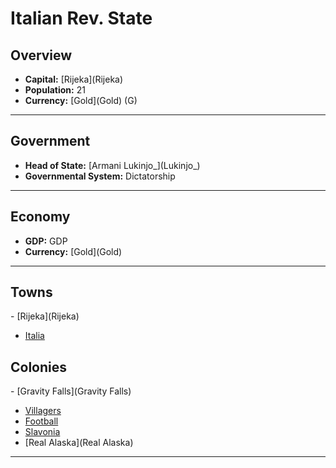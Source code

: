 # <!--NAME-->Italian Rev. State<!--NAME-->

## Overview

- **Capital:** [<!--CAPITAL-->Rijeka<!--CAPITAL-->](<!--CAPITAL-->Rijeka<!--CAPITAL-->)
- **Population:** <!--POPULATION-->21<!--POPULATION-->
- **Currency:** [<!--CURRENCY-->Gold<!--CURRENCY-->](<!--CURRENCY-->Gold<!--CURRENCY-->) (<!--CURRENCY_ABV-->G<!--CURRENCY_ABV-->)

---

## Government

- **Head of State:** [<!--LEADER_TITLE-->Armani Lukinjo_<!--LEADER_TITLE-->](<!--LEADER-->Lukinjo_<!--LEADER-->)
- **Governmental System:** <!--GOVERNMENT-->Dictatorship<!--GOVERNMENT-->

---

## Economy

- **GDP:** <!--GDP-->GDP<!--GDP-->
- **Currency:** [<!--CURRENCY-->Gold<!--CURRENCY-->](<!--CURRENCY-->Gold<!--CURRENCY-->)

---

## Towns

<!--TOWNS-->- [Rijeka](Rijeka)
- [Italia](Italia)<!--TOWNS-->

## Colonies

<!--COLONIES-->- [Gravity Falls](Gravity Falls)
- [Villagers](Villagers)
- [Football](Football)
- [Slavonia](Slavonia)
- [Real Alaska](Real Alaska)<!--COLONIES-->

---
